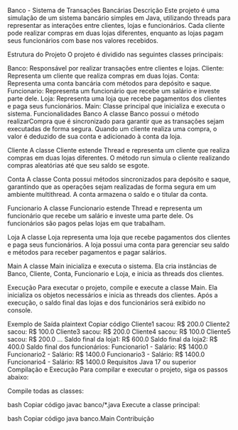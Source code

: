 Banco - Sistema de Transações Bancárias
Descrição
Este projeto é uma simulação de um sistema bancário simples em Java, utilizando threads para representar as interações entre clientes, lojas e funcionários. Cada cliente pode realizar compras em duas lojas diferentes, enquanto as lojas pagam seus funcionários com base nos valores recebidos.

Estrutura do Projeto
O projeto é dividido nas seguintes classes principais:

Banco: Responsável por realizar transações entre clientes e lojas.
Cliente: Representa um cliente que realiza compras em duas lojas.
Conta: Representa uma conta bancária com métodos para depósito e saque.
Funcionario: Representa um funcionário que recebe um salário e investe parte dele.
Loja: Representa uma loja que recebe pagamentos dos clientes e paga seus funcionários.
Main: Classe principal que inicializa e executa o sistema.
Funcionalidades
Banco
A classe Banco possui o método realizarCompra que é sincronizado para garantir que as transações sejam executadas de forma segura. Quando um cliente realiza uma compra, o valor é deduzido de sua conta e adicionado à conta da loja.

Cliente
A classe Cliente estende Thread e representa um cliente que realiza compras em duas lojas diferentes. O método run simula o cliente realizando compras aleatórias até que seu saldo se esgote.

Conta
A classe Conta possui métodos sincronizados para depósito e saque, garantindo que as operações sejam realizadas de forma segura em um ambiente multithread. A conta armazena o saldo e o titular da conta.

Funcionario
A classe Funcionario estende Thread e representa um funcionário que recebe um salário e investe uma parte dele. Os funcionários são pagos pelas lojas em que trabalham.

Loja
A classe Loja representa uma loja que recebe pagamentos dos clientes e paga seus funcionários. A loja possui uma conta para gerenciar seu saldo e métodos para receber pagamentos e pagar salários.

Main
A classe Main inicializa e executa o sistema. Ela cria instâncias de Banco, Cliente, Conta, Funcionario e Loja, e inicia as threads dos clientes.

Execução
Para executar o projeto, compile e execute a classe Main. Ela inicializa os objetos necessários e inicia as threads dos clientes. Após a execução, o saldo final das lojas e dos funcionários será exibido no console.

Exemplo de Saída
plaintext
Copiar código
Cliente1 sacou: R$ 200.0
Cliente2 sacou: R$ 100.0
Cliente3 sacou: R$ 200.0
Cliente4 sacou: R$ 100.0
Cliente5 sacou: R$ 200.0
...
Saldo final da loja1: R$ 600.0
Saldo final da loja2: R$ 400.0
Saldo final dos funcionários:
Funcionario1 - Salário: R$ 1400.0
Funcionario2 - Salário: R$ 1400.0
Funcionario3 - Salário: R$ 1400.0
Funcionario4 - Salário: R$ 1400.0
Requisitos
Java 17 ou superior
Compilação e Execução
Para compilar e executar o projeto, siga os passos abaixo:

Compile todas as classes:

bash
Copiar código
javac banco/*.java
Execute a classe principal:

bash
Copiar código
java banco.Main
Contribuição


